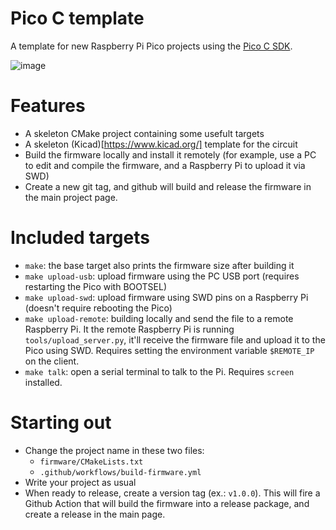 # Pico C template
A template for new Raspberry Pi Pico projects using the [Pico C SDK](https://www.raspberrypi.com/documentation/pico-sdk/).

![image](https://github.com/andrenho/pico-c-template/assets/84652/1c3bae06-df87-4822-a9f1-7df25fbfd2d7)

# Features
- A skeleton CMake project containing some usefult targets
- A skeleton (Kicad)[https://www.kicad.org/] template for the circuit
- Build the firmware locally and install it remotely (for example, use a PC to edit and compile the firmware, and a Raspberry Pi to upload it via SWD)
- Create a new git tag, and github will build and release the firmware in the main project page.

# Included targets
- `make`: the base target also prints the firmware size after building it
- `make upload-usb`: upload firmware using the PC USB port (requires restarting the Pico with BOOTSEL)
- `make upload-swd`: upload firmware using SWD pins on a Raspberry Pi (doesn't require rebooting the Pico)
- `make upload-remote`: building locally and send the file to a remote Raspberry Pi. It the remote Raspberry Pi is running `tools/upload_server.py`, it'll receive the firmware file and upload it to the Pico using SWD. Requires setting the environment variable `$REMOTE_IP` on the client.
- `make talk`: open a serial terminal to talk to the Pi. Requires `screen` installed.

# Starting out
- Change the project name in these two files:
  - `firmware/CMakeLists.txt`
  - `.github/workflows/build-firmware.yml`
- Write your project as usual
- When ready to release, create a version tag (ex.: `v1.0.0`). This will fire a Github Action that will build the firmware into a release package, and create a release in the main page.
